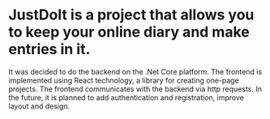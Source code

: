 # JustDoIt is a project that allows you to keep your online diary and make entries in it.
It was decided to do the backend on the .Net Core platform. The frontend is implemented using React technology, a library for creating one-page projects. The frontend communicates with the backend via http requests.
In the future, it is planned to add authentication and registration, improve layout and design.

